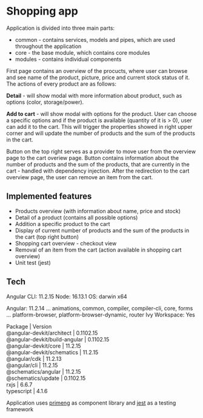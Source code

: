 # Shopping app

Application is divided into three main parts:
- common - contains services, models and pipes, which are used throughout the application
- core - the base module, which contains core modules
- modules - contains individual components


First page contains an overview of the procucts, where user can browse and see name of the product, picture, price and current stock status of it. The actions of every product are as follows:   

**Detail** - will show modal with more information about product, such as options (color, storage/power).  

**Add to cart** - will show modal with options for the product. User can choose a specific options and if the product is available (quantity of it is > 0), user can add it to the cart. This will trigger the properties showed in right upper corner and will update the number of products and the sum of the products in the cart.

Button on the top right serves as a provider to move user from the overview page to the cart overiew page. Button contains information about the number of products and the sum of the products, that are currently in the cart - handled with dependency injection. After the redirection to the cart overview page, the user can remove an item from the cart.

## Implemented features

- Products overview (with information about name, price and stock)
- Detail of a product (contains all possible options)
- Addition a specific product to the cart
- Display of current number of products and the sum of the products in the cart (top right button)
- Shopping cart overview - checkout view
- Removal of an item from the cart (action available in shopping cart overview)
- Unit test (jest)

## Tech
Angular CLI: 11.2.15
Node: 16.13.1
OS: darwin x64

Angular: 11.2.14
... animations, common, compiler, compiler-cli, core, forms
... platform-browser, platform-browser-dynamic, router
Ivy Workspace: Yes

Package                        |  Version    
@angular-devkit/architect      |  0.1102.15   
@angular-devkit/build-angular  |  0.1102.15   
@angular-devkit/core           |  11.2.15   
@angular-devkit/schematics     |  11.2.15   
@angular/cdk                   |  11.2.13   
@angular/cli                   |  11.2.15   
@schematics/angular            |  11.2.15   
@schematics/update             |  0.1102.15   
rxjs                           |  6.6.7   
typescript                     |  4.1.6   

Application uses [primeng](https://www.primefaces.org/primeng/showcase/#/) as component library and [jest](https://jestjs.io/) as a testing framework
